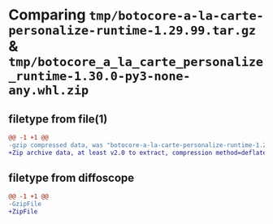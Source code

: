 # Comparing `tmp/botocore-a-la-carte-personalize-runtime-1.29.99.tar.gz` & `tmp/botocore_a_la_carte_personalize_runtime-1.30.0-py3-none-any.whl.zip`

## filetype from file(1)

```diff
@@ -1 +1 @@
-gzip compressed data, was "botocore-a-la-carte-personalize-runtime-1.29.99.tar", last modified: Sat Mar 25 01:22:57 2023, max compression
+Zip archive data, at least v2.0 to extract, compression method=deflate
```

## filetype from diffoscope

```diff
@@ -1 +1 @@
-GzipFile
+ZipFile
```

